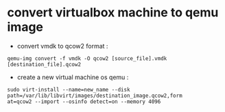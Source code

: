 # convert virtualbox machine to qemu image

- convert vmdk to qcow2 format :
```shell
qemu-img convert -f vmdk -O qcow2 [source_file].vmdk [destination_file].qcow2
```

- create a new virtual machine os qemu :
```shell
sudo virt-install --name=new_name --disk path=/var/lib/libvirt/images/destination_image.qcow2,form
at=qcow2 --import --osinfo detect=on --memory 4096
```

